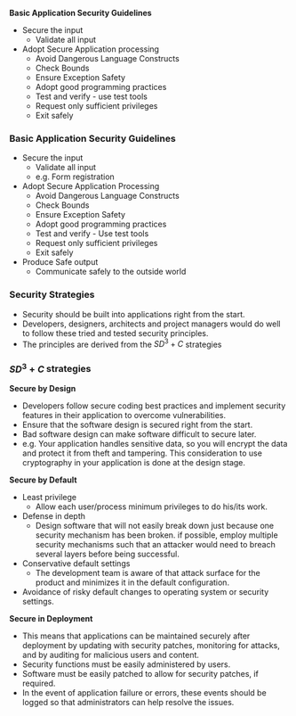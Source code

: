 **Basic Application Security Guidelines**
- Secure the input
	- Validate all input
- Adopt Secure Application processing
	- Avoid Dangerous Language Constructs
	- Check Bounds
	- Ensure Exception Safety
	- Adopt good programming practices
	- Test and verify - use test tools
	- Request only sufficient privileges
	- Exit safely

### Basic Application Security Guidelines
- Secure the input
	- Validate all input
	- e.g. Form registration
- Adopt Secure Application Processing
	- Avoid Dangerous Language Constructs
	- Check Bounds
	- Ensure Exception Safety 
	- Adopt good programming practices
	- Test and verify - Use test tools
	- Request only sufficient privileges
	- Exit safely
- Produce Safe output
	- Communicate safely to the outside world

### Security Strategies
- Security should be built into applications right from the start.
- Developers, designers, architects and project managers would do well to follow these tried and tested security principles.
- The principles are derived from the $SD^3+C$ strategies

### $SD^3+C$ strategies 

**Secure by Design**
- Developers follow secure coding best practices and implement security features in their application to overcome vulnerabilities.
- Ensure that the software design is secured right from the start.
- Bad software design can make software difficult to secure later.
- e.g. Your application handles sensitive data, so you will encrypt the data and protect it from theft and tampering. This consideration to use cryptography in your application is done at the design stage.

**Secure by Default**
- Least privilege
	- Allow each user/process minimum privileges to do his/its work.
- Defense in depth
	- Design software that will not easily break down just because one security mechanism has been broken. if possible, employ multiple security mechanisms such that an attacker would need to breach several layers before being successful.
- Conservative default settings
	- The development team is aware of that attack surface for the product and minimizes it in the default configuration.
- Avoidance of risky default changes to operating system or security settings.

**Secure in Deployment**
- This means that applications can be maintained securely after deployment by updating with security patches, monitoring for attacks, and by auditing for malicious users and content.
- Security functions must be easily administered by users.
- Software must be easily patched to allow for security patches, if required.
- In the event of application failure or errors, these events should be logged so that administrators can help resolve the issues.